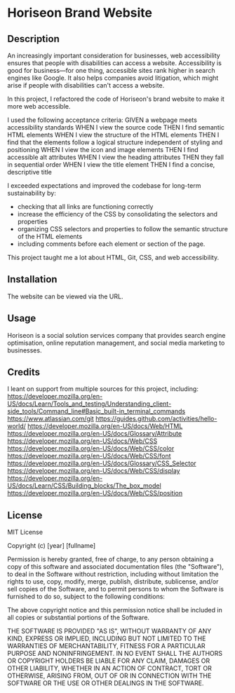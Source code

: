 # Horiseon Brand Website

## Description
An increasingly important consideration for businesses, web accessibility ensures that people with disabilities can access a website. Accessibility is good for business—for one thing, accessible sites rank higher in search engines like Google. It also helps companies avoid litigation, which might arise if people with disabilities can't access a website.

In this project, I refactored the code of Horiseon's brand website to make it more web accessible.

I used the following acceptance criteria:
GIVEN a webpage meets accessibility standards
WHEN I view the source code
THEN I find semantic HTML elements
WHEN I view the structure of the HTML elements
THEN I find that the elements follow a logical structure independent of styling and positioning
WHEN I view the icon and image elements
THEN I find accessible alt attributes
WHEN I view the heading attributes
THEN they fall in sequential order
WHEN I view the title element
THEN I find a concise, descriptive title

I exceeded expectations and improved the codebase for long-term sustainability by:
- checking that all links are functioning correctly
- increase the efficiency of the CSS by consolidating the selectors and properties
- organizing CSS selectors and properties to follow the semantic structure of the HTML elements
- including comments before each element or section of the page.

This project taught me a lot about HTML, Git, CSS, and web accessibility. 

## Installation
The website can be viewed via the URL.

## Usage
Horiseon is a social solution services company that provides search engine optimisation, online reputation management, and social media marketing to businesses.

## Credits
I leant on support from multiple sources for this project, including:
https://developer.mozilla.org/en-US/docs/Learn/Tools_and_testing/Understanding_client-side_tools/Command_line#Basic_built-in_terminal_commands
https://www.atlassian.com/git
https://guides.github.com/activities/hello-world/
https://developer.mozilla.org/en-US/docs/Web/HTML
https://developer.mozilla.org/en-US/docs/Glossary/Attribute
https://developer.mozilla.org/en-US/docs/Web/CSS
https://developer.mozilla.org/en-US/docs/Web/CSS/color
https://developer.mozilla.org/en-US/docs/Web/CSS/font
https://developer.mozilla.org/en-US/docs/Glossary/CSS_Selector
https://developer.mozilla.org/en-US/docs/Web/CSS/display
https://developer.mozilla.org/en-US/docs/Learn/CSS/Building_blocks/The_box_model
https://developer.mozilla.org/en-US/docs/Web/CSS/position

## License
MIT License

Copyright (c) [year] [fullname]

Permission is hereby granted, free of charge, to any person obtaining a copy
of this software and associated documentation files (the "Software"), to deal
in the Software without restriction, including without limitation the rights
to use, copy, modify, merge, publish, distribute, sublicense, and/or sell
copies of the Software, and to permit persons to whom the Software is
furnished to do so, subject to the following conditions:

The above copyright notice and this permission notice shall be included in all
copies or substantial portions of the Software.

THE SOFTWARE IS PROVIDED "AS IS", WITHOUT WARRANTY OF ANY KIND, EXPRESS OR
IMPLIED, INCLUDING BUT NOT LIMITED TO THE WARRANTIES OF MERCHANTABILITY,
FITNESS FOR A PARTICULAR PURPOSE AND NONINFRINGEMENT. IN NO EVENT SHALL THE
AUTHORS OR COPYRIGHT HOLDERS BE LIABLE FOR ANY CLAIM, DAMAGES OR OTHER
LIABILITY, WHETHER IN AN ACTION OF CONTRACT, TORT OR OTHERWISE, ARISING FROM,
OUT OF OR IN CONNECTION WITH THE SOFTWARE OR THE USE OR OTHER DEALINGS IN THE
SOFTWARE.
